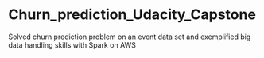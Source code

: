 # Churn_prediction_Udacity_Capstone
Solved churn prediction problem on an event data set and exemplified big data handling skills with Spark on AWS
